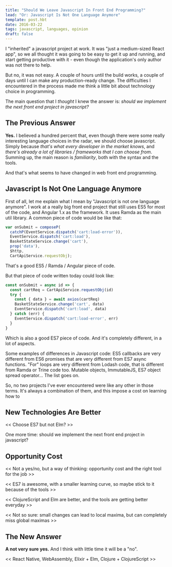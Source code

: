 ```yaml
---
title: "Should We Leave Javascript In Front End Programming?"
lead: "Or: Javascript Is Not One Language Anymore"
template: post.hbt
date: 2016-03-22
tags: javascript, languages, opinion
draft: false
---
```


I "inherited" a javascript project at work. It was "just a medium-sized React app", so we all thought it was going to be easy to get it up and running, and start getting productive with it - even though the application's only author was not there to help.

But no, it was not easy. A couple of hours until the build works, a couple of days until I can make any production-ready change. The difficulties I encountered in the process made me think a little bit about technology choice in programming.

The main question that I *thought* I knew the answer is: *should we implement the next front end project in javascript?*

## The Previous Answer

**Yes.** I believed a hundred percent that, even though there were some really interesting language choices in the radar, we should choose javascript. Simply because *that's what every developer in the market knows*, and *there's already a lot of libraries / frameworks that I can choose from*. Summing up, the main reason is *familiarity*, both with the syntax and the tools.

And that's what seems to have changed in web front end programming.

## Javascript Is Not One Language Anymore

First of all, let me explain what I mean by "Javascript is not one language anymore". I work at a really big front end project that still uses ES5 for most of the code, and Angular 1.x as the framework. It uses Ramda as the main util library. A common piece of code would be like that:

```js
var onSubmit = composeP(
  catchP(EventService.dispatch('cart:load-error')),
  EventService.dispatch('cart:load'),
  BasketStateService.change('cart'),
  prop('data'),
  $http,
  CartApiService.requestObj);
```

That's a good ES5 / Ramda / Angular piece of code.

But that piece of code written today could look like:

```js
const onSubmit = async id => {
  const cartReq = CartApiService.requestObj(id)
  try {
    const { data } = await axios(cartReq)
    BasketStateService.change('cart', data)
    EventService.dispatch('cart:load', data)
  } catch (err) {
    EventService.dispatch('cart:load-error', err)
  }
}
```

Which is also a good ES7 piece of code. And it's completely different, in a lot of aspects.

Some examples of differences in Javascript code: ES5 callbacks are very different from ES6 promises that are very different from ES7 async functions. "For" loops are very different from Lodash code, that is different from Ramda or Trine code too. Mutable objects, ImmutableJS, ES7 object spread operator... The list goes on.

So, no two projects I've ever encountered were like any other in those terms. It's always a combination of them, and this impose a cost on learning how to 

## New Technologies Are Better

<< Choose ES7 but not Elm? >>

One more time: should we implement the next front end project in javascript?

## Opportunity Cost

<< Not a yes/no, but a way of thinking: opportunity cost and the right tool for the job >>

<< ES7 is awesome, with a smaller learning curve, so maybe stick to it because of the tools >>

<< ClojureScript and Elm are better, and the tools are getting better everyday >>

<< Not so sure: small changes can lead to local maxima, but can completely miss global maximas >>

## The New Answer

**A not very sure yes.** And I think with little time it will be a "no".

<< React Native, WebAssembly, Elixir + Elm, Clojure + ClojureScript >>
